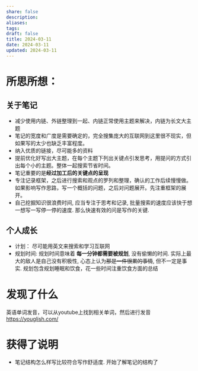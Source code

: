 ```yaml
---
share: false
description: 
aliases: 
tags: 
draft: false
title: 2024-03-11
date: 2024-03-11
updated: 2024-03-11
---
```

# 所思所想：
## 关于笔记
- 减少使用内链、外链整理到一起、内链正常使用主题来解决，内链为长文大主题
- 笔记的宽度和广度是需要确定的，完全搜集庞大的互联网到这里很不现实，但如果写的太少也缺乏丰富程度。
- 纳入优质的链接，尽可能多的资料
- 提前优化好写出大主题，在每个主题下列出关键点引发思考，用提问的方式引出每个小的主题。整体一起搜索节省时间。
- 笔记重要的是**经过加工后的关键点的呈现**
- 专注记录框架，之后进行搜索和观点的罗列和整理，确认的工作后续慢慢做。如果影响写作思路，写一个概括的问题，之后对问题展开。先注重框架的展开。
- 自己挖掘知识很浪费时间, 应当专注于思考和记录, 批量搜索的速度应该快于想一想写一写停一停的速度. 那么快速有效的问是写作的关键.

## 个人成长
- 计划： 尽可能用英文来搜索和学习互联网
- 规划时间: 规划时间意味着 **每一分钟都需要被规划**,  没有偷懒的时间.  实际上最大的敌人是自己没有积极性, 心态上认为~~那是一件很累的事情~~, 但不一定是事实. 规划包含规划睡眠和饮食，花一些时间注重饮食方面的总结
 

# 发现了什么
英语单词发音，可以从youtube上找到相关单词，然后进行发音
<https://youglish.com/>

# 获得了说明
- 笔记结构怎么样写比较符合写作舒适度. 开始了解笔记的结构了
